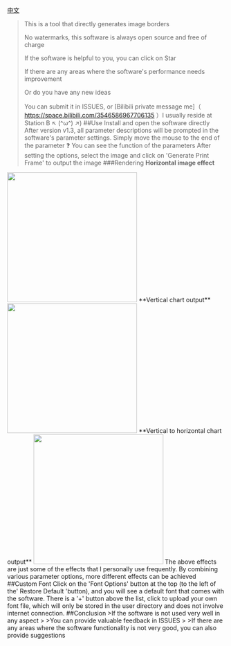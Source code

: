 [中文](https://github.com/bdxcc/XCCsy/language/zh_README.md)

>This is a tool that directly generates image borders
>
>No watermarks, this software is always open source and free of charge
>
>If the software is helpful to you, you can click on Star
>
>If there are any areas where the software's performance needs improvement
>
>Or do you have any new ideas
>
>You can submit it in ISSUES, or [Bilibili private message me]（ https://space.bilibili.com/3546586967706135 ）I usually reside at Station B ↖ (^ω^) ↗)
##Use
Install and open the software directly
After version v1.3, all parameter descriptions will be prompted in the software's parameter settings. Simply move the mouse to the end of the parameter ❓ You can see the function of the parameters
After setting the options, select the image and click on 'Generate Print Frame' to output the image
###Rendering
**Horizontal image effect**
<img src="static/final effect. jpg" height="300"/>
**Vertical chart output**
<img src="static/final effect. png" height="300"/>
**Vertical to horizontal chart output**
<img src="static/final effect - vertical to horizontal. JPEG" height="300"/>
The above effects are just some of the effects that I personally use frequently. By combining various parameter options, more different effects can be achieved
##Custom Font
Click on the 'Font Options' button at the top (to the left of the' Restore Default 'button), and you will see a default font that comes with the software. There is a '+' button above the list, click to upload your own font file, which will only be stored in the user directory and does not involve internet connection.
##Conclusion
>If the software is not used very well in any aspect
>
>You can provide valuable feedback in ISSUES
>
>If there are any areas where the software functionality is not very good, you can also provide suggestions
